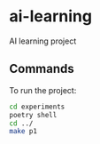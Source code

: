 # ai-learning
AI learning project

## Commands

To run the project:

```bash
cd experiments
poetry shell
cd ../
make p1
```
